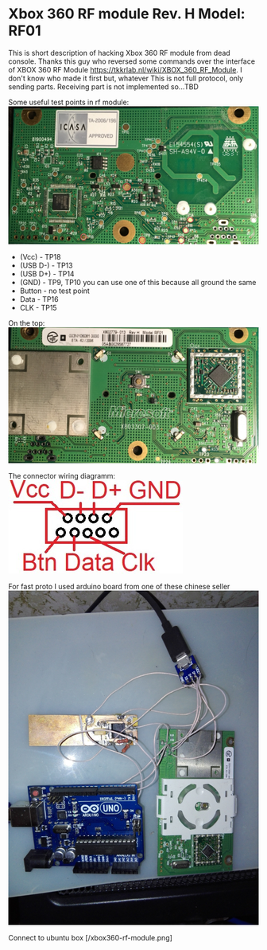 # Xbox 360 RF module Rev. H Model: RF01

This is short description of hacking Xbox 360 RF module from dead console.
Thanks this guy who reversed some commands over the interface of XBOX 360 RF Module 
https://tkkrlab.nl/wiki/XBOX_360_RF_Module. I don't know who made it first but, whatever
This is not full protocol, only sending parts. Receiving part is not implemented so...TBD

Some useful test points in rf module:
![bottom](/revH-RF01.jpeg)


* (Vcc) - TP18
* (USB D-) - TP13
* (USB D+) - TP14
* (GND) - TP9, TP10 you can use one of this because all ground the same
* Button - no test point
* Data - TP16
* CLK - TP15

On the top:
![top](/revH-RF01-top.jpeg)

The connector wiring diagramm:
![connector](/RF-module-connector-cut.jpg)

For fast proto I used arduino board from one of these chinese seller
![connector](/proto-1.jpg)

Connect to ubuntu box
[/xbox360-rf-module.png]
